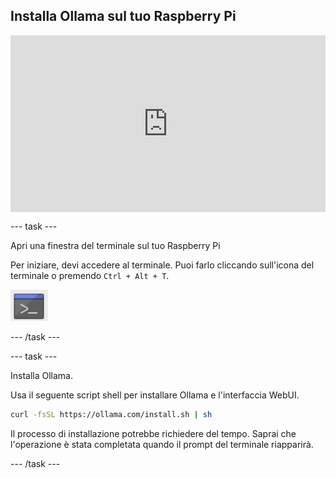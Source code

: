 ## Installa Ollama sul tuo Raspberry Pi

<html>
  <div style="position: relative; overflow: hidden; padding-top: 56.25%;">
    <iframe style="position: absolute; top: 0; left: 0; right: 0; width: 100%; height: 100%; border: none;" src="https://www.youtube.com/embed/OwuPZYmbYsg?rel=0&cc_load_policy=1" allowfullscreen allow="accelerometer; autoplay; clipboard-write; encrypted-media; gyroscope; picture-in-picture; web-share">
    </iframe>
  </div>
</html>

\--- task ---

Apri una finestra del terminale sul tuo Raspberry Pi

Per iniziare, devi accedere al terminale. Puoi farlo cliccando sull'icona del terminale o premendo `Ctrl + Alt + T`.

![Icona di una finestra di terminale con sfondo grigio e barra del titolo blu nella parte superiore, con al centro il simbolo bianco del prompt dei comandi.](images/terminal.png)

\--- /task ---

\--- task ---

Installa Ollama.

Usa il seguente script shell per installare Ollama e l'interfaccia WebUI.

```sh
curl -fsSL https://ollama.com/install.sh | sh
```

Il processo di installazione potrebbe richiedere del tempo. Saprai che l'operazione è stata completata quando il prompt del terminale riapparirà.

\--- /task ---
